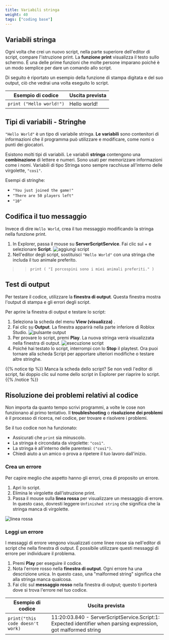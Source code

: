 ```yaml
---
title: Variabili stringa
weight: 40
tags: ["coding base"] 
---
```


## Variabili stringa

Ogni volta che crei un nuovo script, nella parte superiore dell'editor di script, compare l'istruzione print. La **funzione print** visualizza il testo sullo schermo. È una delle prime funzioni che molte persone imparano poiché è un modo semplice per dare un comando allo script.

Di seguito è riportato un esempio della funzione di stampa digitata e del suo output, ciò che vedrai una volta eseguito lo script.

|Esempio di codice|Uscita prevista|
|-----------------|---------------|
| `print ("Hello world!")`|Hello world!|

## Tipi di variabili - Stringhe

`"Hello World"` è un tipo di variabile stringa. **Le variabili** sono contenitori di informazioni che il programma può utilizzare e modificare, come nomi o punti dei giocatori.

Esistono molti tipi di variabili. Le variabili **stringa** contengono una **combinazione** di lettere e numeri. Sono usati per memorizzare informazioni come i nomi. Variabili di tipo Stringa sono sempre racchiuse all'interno delle virgolette, `"così"`.

Esempi di stringhe:

* `"You just joined the game!"`
* `"There are 50 players left"`
* `"10"`

## Codifica il tuo messaggio

Invece di dire `Hello World`, crea il tuo messaggio modificando la stringa nella funzione print.

1. In Explorer, passa il mouse su **ServerScriptService**. Fai clic sul + e selezionare **Script**.
![aggiungi script](ServerScriptServiceAddScript_2A_280x310.png)
1. Nell'editor degli script, sostituisci `"Hello World"` con una stringa che includa il tuo animale preferito.

>> `print ( "I porcospini sono i miei animali preferiti." )`

## Test di output

Per testare il codice, utilizzare la **finestra di output**. Questa finestra mostra l'output di stampa e gli errori degli script.

Per aprire la finestra di output e testare lo script:
1. Seleziona la scheda del menu **View (visualizza)** .
1. Fai clic su **Output**. La finestra apparirà nella parte inferiore di Roblox Studio.
![pulsante output](Output_480x320.png)
1. Per provare lo script, premi **Play**. La nuova stringa verrà visualizzata nella finestra di output.
![esecuzione script](showScriptRunning.png)
1. Poiché hai testato lo script, interrompi con lo **Stop** il playtest. Ora puoi tornare alla scheda Script per apportare ulteriori modifiche o testare altre stringhe.

{{% notice tip %}}
Manca la scheda dello script?
Se non vedi l'editor di script, fai doppio clic sul nome dello script in Explorer per riaprire lo script.
{{% /notice %}}

## Risoluzione dei problemi relativi al codice

Non importa da quanto tempo scrivi programmi, a volte le cose non funzionano al primo tentativo. Il **troubleshooting** o **risoluzione dei problemi** è il processo di ricerca, nel codice, per trovare e risolvere i problemi.

Se il tuo codice non ha funzionato:

* Assicurati che `print` sia minuscolo.
* La stringa è circondata da virgolette: `"così"`.
* La stringa è all'interno delle parentesi: `("così")`.
* Chiedi aiuto a un amico o prova a ripetere il tuo lavoro dall'inizio.

### Crea un errore

Per capire meglio che aspetto hanno gli errori, crea di proposito un errore.

1. Apri lo script.
1. Elimina le virgolette dall'istruzione print.
1. Passa il mouse sulla **linea rossa** per visualizzare un messaggio di errore. In questo caso, dovresti leggere `Unfinished string` che significa che la stringa manca di virgolette.

![linea rossa](ErrorRedline_480x320.png)

### Leggi un errore

I messaggi di errore vengono visualizzati come linee rosse sia nell'editor di script che nella finestra di output. È possibile utilizzare questi messaggi di errore per individuare il problema.

1. Premi **Play** per eseguire il codice.
1. Nota l'errore rosso nella **finestra di output**. Ogni errore ha una descrizione unica. In questo caso, una "malformed string" significa che alla stringa manca qualcosa.
1. Fai clic sul **messaggio rosso** nella finestra di output; questo ti porterà dove si trova l'errore nel tuo codice.

|Esempio di codice|Uscita prevista|
|-----------------|---------------|
|`print("this code doesn't work)`|11:20:03.840 - ServerScriptService.Script:1: Expected identifier when parsing expression, got malformed string|


